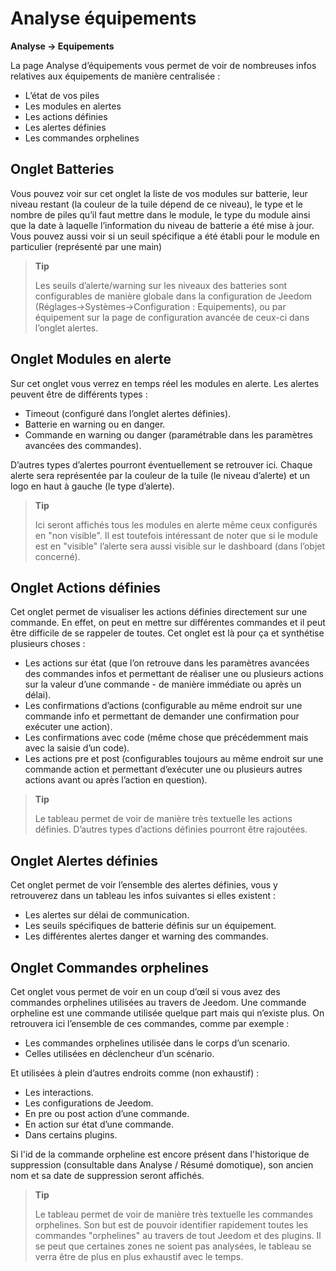# Analyse équipements

**Analyse → Equipements**

La page Analyse d’équipements vous permet de voir de nombreuses infos relatives aux équipements de manière centralisée :

- L’état de vos piles
- Les modules en alertes
- Les actions définies
- Les alertes définies
- Les commandes orphelines

## Onglet Batteries

Vous pouvez voir sur cet onglet la liste de vos modules sur batterie, leur niveau restant (la couleur de la tuile dépend de ce niveau), le type et le nombre de piles qu’il faut mettre dans le module, le type du module ainsi que la date à laquelle l’information du niveau de batterie a été mise à jour. Vous pouvez aussi voir si un seuil spécifique a été établi pour le module en particulier (représenté par une main)

> **Tip**
>
> Les seuils d’alerte/warning sur les niveaux des batteries sont configurables de manière globale dans la configuration de Jeedom (Réglages→Systèmes→Configuration : Equipements), ou par équipement sur la page de configuration avancée de ceux-ci dans l’onglet alertes.

## Onglet Modules en alerte

Sur cet onglet vous verrez en temps réel les modules en alerte. Les alertes peuvent être de différents types :

- Timeout (configuré dans l’onglet alertes définies).
- Batterie en warning ou en danger.
- Commande en warning ou danger (paramétrable dans les paramètres avancées des commandes).

D’autres types d’alertes pourront éventuellement se retrouver ici.
Chaque alerte sera représentée par la couleur de la tuile (le niveau d’alerte) et un logo en haut à gauche (le type d’alerte).

> **Tip**
>
> Ici seront affichés tous les modules en alerte même ceux configurés en "non visible". Il est toutefois intéressant de noter que si le module est en "visible" l’alerte sera aussi visible sur le dashboard (dans l’objet concerné).

## Onglet Actions définies

Cet onglet permet de visualiser les actions définies directement sur une commande. En effet, on peut en mettre sur différentes commandes et il peut être difficile de se rappeler de toutes. Cet onglet est là pour ça et synthétise plusieurs choses :

- Les actions sur état (que l’on retrouve dans les paramètres avancées des commandes infos et permettant de réaliser une ou plusieurs actions sur la valeur d’une commande - de manière immédiate ou après un délai).
- Les confirmations d’actions (configurable au même endroit sur une commande info et permettant de demander une confirmation pour exécuter une action).
- Les confirmations avec code (même chose que précédemment mais avec la saisie d’un code).
- Les actions pre et post (configurables toujours au même endroit sur une commande action et permettant d’exécuter une ou plusieurs autres actions avant ou après l’action en question).

> **Tip**
>
> Le tableau permet de voir de manière très textuelle les actions définies. D’autres types d’actions définies pourront être rajoutées.

## Onglet Alertes définies

Cet onglet permet de voir l’ensemble des alertes définies, vous y retrouverez dans un tableau les infos suivantes si elles existent :

- Les alertes sur délai de communication.
- Les seuils spécifiques de batterie définis sur un équipement.
- Les différentes alertes danger et warning des commandes.

## Onglet Commandes orphelines

Cet onglet vous permet de voir en un coup d’œil si vous avez des commandes orphelines utilisées au travers de Jeedom. Une commande orpheline est une commande utilisée quelque part mais qui n’existe plus. On retrouvera ici l’ensemble de ces commandes, comme par exemple :

- Les commandes orphelines utilisée dans le corps d’un scenario.
- Celles utilisées en déclencheur d’un scénario.

Et utilisées à plein d’autres endroits comme (non exhaustif) :

- Les interactions.
- Les configurations de Jeedom.
- En pre ou post action d’une commande.
- En action sur état d’une commande.
- Dans certains plugins.

Si l'id de la commande orpheline est encore présent dans l'historique de suppression (consultable dans Analyse / Résumé domotique), son ancien nom et sa date de suppression seront affichés.

> **Tip**
>
> Le tableau permet de voir de manière très textuelle les commandes orphelines. Son but est de pouvoir identifier rapidement toutes les commandes "orphelines" au travers de tout Jeedom et des plugins. Il se peut que certaines zones ne soient pas analysées, le tableau se verra être de plus en plus exhaustif avec le temps.
